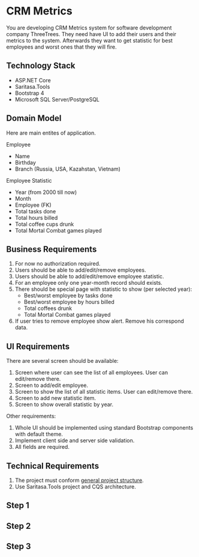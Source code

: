 # CRM Metrics

You are developing CRM Metrics system for software development company ThreeTrees. They need have UI to add their users and their metrics to the system. Afterwards they want to get statistic for best employees and worst ones that they will fire.

## Technology Stack

- ASP.NET Core
- Saritasa.Tools
- Bootstrap 4
- Microsoft SQL Server/PostgreSQL

## Domain Model

Here are main entites of application.

Employee
- Name
- Birthday
- Branch (Russia, USA, Kazahstan, Vietnam)

Employee Statistic
- Year (from 2000 till now)
- Month
- Employee (FK)
- Total tasks done
- Total hours billed
- Total coffee cups drunk
- Total Mortal Combat games played

## Business Requirements

1. For now no authorization required.
2. Users should be able to add/edit/remove employees.
3. Users should be able to add/edit/remove employee statistic.
4. For an employee only one year-month record should exists.
5. There should be special page with statistic to show (per selected year):
    - Best/worst employee by tasks done
    - Best/worst employee by hours billed
    - Total coffees drunk
    - Total Mortal Combat games played
6. If user tries to remove employee show alert. Remove his correspond data.

## UI Requirements

There are several screen should be available:

1. Screen where user can see the list of all employees. User can edit/remove there.
2. Screen to add/edit employee.
3. Screen to show the list of all statistic items. User can edit/remove there.
4. Screen to add new statistic item.
5. Screen to show overall statistic by year.

Other requirements:

1. Whole UI should be implemented using standard Bootstrap components with default theme.
2. Implement client side and server side validation.
3. All fields are required.

## Technical Requirements

1. The project must conform [general project structure](/docs/ProjectStructure.html).
2. Use Saritasa.Tools project and CQS architecture.

## Step 1

## Step 2

## Step 3
